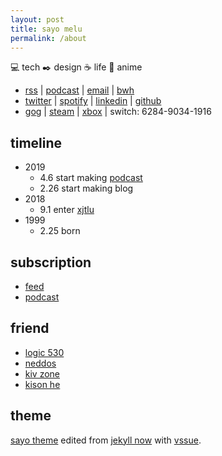 ```yaml
---
layout: post
title: sayo melu
permalink: /about
---
```


💻 tech  ✒️ design  ☕️ life  💮 anime

- [rss](/feed.xml) |
[podcast](/podcast.xml) |
[email](mailto:sayo-melu@outlook.com) |
[bwh](https://20.88.71.97)
- [twitter](https://twitter.com/sayo-melu) |
[spotify](https://open.spotify.com/user/qnintpw1ar8z4wjs95m971lwq) |
[linkedin](https://linkedin.com/in/sayo-melu) |
[github](https://github.com/sayo-melu)
- [gog](https://www.gog.com/u/sayo-melu) |
[steam](https://steamcommunity.com/id/sayo-melu/) |
[xbox](https://account.xbox.com/profile?gamertag=sayo%20melu) |
switch: 6284-9034-1916

## timeline

- 2019
  - 4.6 start making [podcast](https://sayo-melu.github.io/podcast.xml)
  - 2.26 start making blog
- 2018
  - 9.1 enter [xjtlu](https://xjtlu.edu.cn/)
- 1999
  - 2.25 born

## subscription

- [feed](/asset/other/subscription/sayo-subscription-feed.xml)
- [podcast](https://gpodder.net/user/sayo-melu/subscriptions)

## friend

- [logic 530](https://www.logic530.cn)
- [neddos](https://www.neddos.tech)
- [kiv zone](https://kivenchen.us)
- [kison he](https://kisonhe.github.io)

## theme

[sayo theme](https://gitlab.com/sayo-melu/sayo-blog) edited from [jekyll now](https://github.com/barryclark/jekyll-now) with [vssue](https://vuejs.org).
